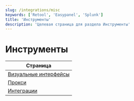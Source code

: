 ```yaml
---
slug: /integrations/misc
keywords: ['Retool', 'Easypanel', 'Splunk']
title: 'Инструменты'
description: 'Целевая страница для раздела Инструменты'
---
```



# Инструменты

| Страница              |
|-----------------------|
| [Визуальные интерфейсы](/interfaces/third-party/gui) |
| [Прокси](/interfaces/third-party/proxy)         |
| [Интеграции](/interfaces/third-party/integrations)      |
